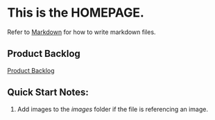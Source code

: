 # This is the **HOMEPAGE**.
Refer to [Markdown](http://daringfireball.net/projects/markdown/) for how to write markdown files.

## Product Backlog
[Product Backlog](Process/Backlog/intro.md)



## Quick Start Notes:
1. Add images to the *images* folder if the file is referencing an image.
